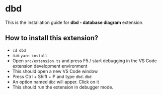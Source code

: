# **dbd**

This is the Installation guide for **dbd - database diagram** extension.

## How to install this extension?

-    `cd dbd`
-    run `yarn install`
-    Open `src/extension.ts` and press F5 / start debugging in the VS Code extension development environment
-    This should open a new VS Code window
-    Press Ctrl + Shift + P and type `dbd.dbd`
-    An option named `dbd` will apper. Click on it
-    This should run the extension in debugger mode.
